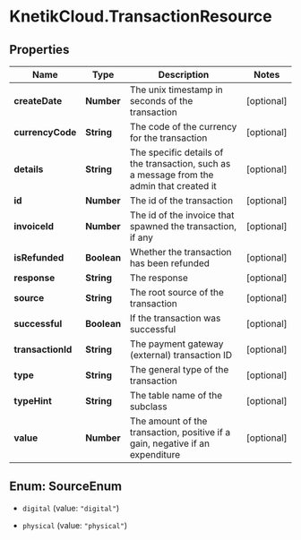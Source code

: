 # KnetikCloud.TransactionResource

## Properties
Name | Type | Description | Notes
------------ | ------------- | ------------- | -------------
**createDate** | **Number** | The unix timestamp in seconds of the transaction | [optional] 
**currencyCode** | **String** | The code of the currency for the transaction | [optional] 
**details** | **String** | The specific details of the transaction, such as a message from the admin that created it | [optional] 
**id** | **Number** | The id of the transaction | [optional] 
**invoiceId** | **Number** | The id of the invoice that spawned the transaction, if any | [optional] 
**isRefunded** | **Boolean** | Whether the transaction has been refunded | [optional] 
**response** | **String** | The response | [optional] 
**source** | **String** | The root source of the transaction | [optional] 
**successful** | **Boolean** | If the transaction was successful | [optional] 
**transactionId** | **String** | The payment gateway (external) transaction ID | [optional] 
**type** | **String** | The general type of the transaction | [optional] 
**typeHint** | **String** | The table name of the subclass | [optional] 
**value** | **Number** | The amount of the transaction, positive if a gain, negative if an expenditure | [optional] 


<a name="SourceEnum"></a>
## Enum: SourceEnum


* `digital` (value: `"digital"`)

* `physical` (value: `"physical"`)




